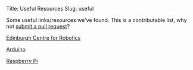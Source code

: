 Title: Useful Resources
Slug: useful

Some useful links/resources we've found. This is a contributable list, why not [submit a pull request](https://github.com/ears-edi/earssite)?

[Edinburgh Centre for Robotics](http://www.edinburgh-robotics.org/)

[Arduino](https://www.arduino.cc/)

[Raspberry Pi](https://www.raspberrypi.org/)
